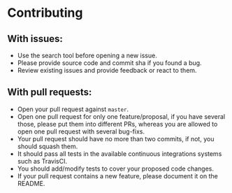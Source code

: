 # Contributing 

## With issues:
  - Use the search tool before opening a new issue.
  - Please provide source code and commit sha if you found a bug.
  - Review existing issues and provide feedback or react to them.

## With pull requests:
  - Open your pull request against `master`.
  - Open one pull request for only one feature/proposal, if you have several those, please put them into different PRs, whereas you are allowed to open one pull request with several bug-fixs.
  - Your pull request should have no more than two commits, if not, you should squash them.
  - It should pass all tests in the available continuous integrations systems such as TravisCI.
  - You should add/modify tests to cover your proposed code changes.
  - If your pull request contains a new feature, please document it on the README.
